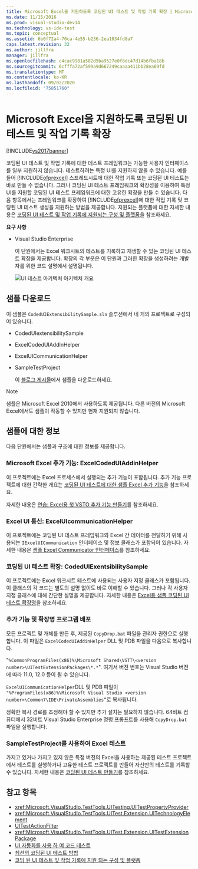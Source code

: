 ```yaml
---
title: Microsoft Excel을 지원하도록 코딩된 UI 테스트 및 작업 기록 확장 | Microsoft Docs
ms.date: 11/15/2016
ms.prod: visual-studio-dev14
ms.technology: vs-ide-test
ms.topic: conceptual
ms.assetid: 6b0f72a4-70ca-4e55-b236-2ea1034fd8a7
caps.latest.revision: 32
ms.author: jillfra
manager: jillfra
ms.openlocfilehash: c4cac9981a582d5ba9527e0f8dc47d14b6fba18b
ms.sourcegitcommit: 6cfffa72af599a9d667249caaaa411bb28ea69fd
ms.translationtype: MT
ms.contentlocale: ko-KR
ms.lasthandoff: 09/02/2020
ms.locfileid: "75851760"
---
```

# <a name="extending-coded-ui-tests-and-action-recordings-to-support-microsoft-excel"></a>Microsoft Excel을 지원하도록 코딩된 UI 테스트 및 작업 기록 확장
[!INCLUDE[vs2017banner](../includes/vs2017banner.md)]

코딩된 UI 테스트 및 작업 기록에 대한 테스트 프레임워크는 가능한 사용자 인터페이스를 일부 지원하지 않습니다. 테스트하려는 특정 UI를 지원하지 않을 수 있습니다. 예를 들어 [!INCLUDE[ofprexcel](../includes/ofprexcel-md.md)] 스프레드시트에 대한 작업 기록 또는 코딩된 UI 테스트는 바로 만들 수 없습니다. 그러나 코딩된 UI 테스트 프레임워크의 확장성을 이용하여 특정 UI를 지원할 코딩된 UI 테스트 프레임워크에 대한 고유한 확장을 만들 수 있습니다. 다음 항목에서는 프레임워크를 확장하여 [!INCLUDE[ofprexcel](../includes/ofprexcel-md.md)]에 대한 작업 기록 및 코딩된 UI 테스트 생성을 지원하는 방법을 제공합니다. 지원되는 플랫폼에 대한 자세한 내용은 [코딩된 UI 테스트 및 작업 기록에 지원되는 구성 및 플랫폼](../test/supported-configurations-and-platforms-for-coded-ui-tests-and-action-recordings.md)을 참조하세요.

 **요구 사항**

- Visual Studio Enterprise

  이 단원에서는 Excel 워크시트의 테스트를 기록하고 재생할 수 있는 코딩된 UI 테스트 확장을 제공합니다. 확장의 각 부분은 이 단원과 그러한 확장을 생성하려는 개발자를 위한 코드 설명에서 설명됩니다.

  ![UI 테스트 아키텍처](../test/media/ui-testarch.png "UI_TestArch") 아키텍처 개요

## <a name="download-the-sample"></a>샘플 다운로드
 이 샘플은 `CodedUIExtensibilitySample.sln` 솔루션에서 네 개의 프로젝트로 구성되어 있습니다.

- CodedUIextensibilitySample

- ExcelCodedUIAddInHelper

- ExcelUICommunicationHelper

- SampleTestProject

  이 [블로그 게시물](https://blogs.msdn.com/b/gautamg/archive/2010/01/05/3-introducing-sample-excel-extension.aspx)에서 샘플을 다운로드하세요.

> [!NOTE]
> 샘플은 Microsoft Excel 2010에서 사용하도록 제공됩니다. 다른 버전의 Microsoft Excel에서도 샘플이 작동할 수 있지만 현재 지원되지 않습니다.

## <a name="details-about-the-sample"></a>샘플에 대한 정보
 다음 단원에서는 샘플과 구조에 대한 정보를 제공합니다.

### <a name="microsoft-excel-add-in-excelcodeduiaddinhelper"></a>Microsoft Excel 추가 기능: ExcelCodedUIAddinHelper
 이 프로젝트에는 Excel 프로세스에서 실행되는 추가 기능이 포함됩니다. 추가 기능 프로젝트에 대한 간략한 개요는 [코딩된 UI 테스트에 대한 샘플 Excel 추가 기능](../test/sample-excel-add-in-for-coded-ui-testing.md)을 참조하세요.

 자세한 내용은 [연습: Excel용 첫 VSTO 추가 기능 만들기](https://msdn.microsoft.com/library/a855e2be-3ecf-4112-a7f5-ec0f7fad3b5f)를 참조하세요.

### <a name="excel-ui-communication-exceluicommunicationhelper"></a>Excel UI 통신: ExcelUIcommunicationHelper
 이 프로젝트에는 코딩된 UI 테스트 프레임워크와 Excel 간 데이터를 전달하기 위해 사용되는 `IExcelUICommunication` 인터페이스 및 정보 클래스가 포함되어 있습니다. 자세한 내용은 [샘플 Excel Communicator 인터페이스](../test/sample-excel-communicator-interface.md)를 참조하세요.

### <a name="coded-ui-test-extension-codeduiexentsibilitysample"></a>코딩된 UI 테스트 확장: CodedUIExentsibilitySample
 이 프로젝트에는 Excel 워크시트 테스트에 사용되는 사용자 지정 클래스가 포함됩니다. 이 클래스의 각 코드는 별도의 설명 없이도 바로 이해할 수 있습니다. 그러나 각 사용자 지정 클래스에 대해 간단한 설명을 제공합니다. 자세한 내용은 [Excel용 샘플 코딩된 UI 테스트 확장명](../test/sample-coded-ui-test-extension-for-excel.md)을 참조하세요.

### <a name="deploying-your-add-in-and-extension"></a>추가 기능 및 확장명 프로그램 배포
 모든 프로젝트 및 개체를 만든 후, 제공된 `CopyDrop.bat` 파일을 관리자 권한으로 실행합니다. 이 파일은 `ExcelCodedUIAddinHelper` DLL 및 PDB 파일을 다음으로 복사합니다.

 "`%CommonProgramFiles(x86)%\Microsoft Shared\VSTT\<version number>\UITestExtensionPackages\*.*`". 여기서 버전 번호는 Visual Studio 버전에 따라 11.0, 12.0 등이 될 수 있습니다.

 `ExcelUICommunicationHelper`DLL 및 PDB 파일이 `"%ProgramFiles(x86)%\Microsoft Visual Studio <version number>\Common7\IDE\PrivateAssemblies”`로 복사됩니다.

 정확한 복사 경로를 조정해야 할 수 있지만 추가 설치는 필요하지 않습니다. 64비트 컴퓨터에서 32비트 Visual Studio Enterprise 명령 프롬프트를 사용해 `CopyDrop.bat` 파일을 실행합니다.

### <a name="testing-excel-with-the-sampletestproject"></a>SampleTestProject를 사용하여 Excel 테스트
 가지고 있거나 가지고 있지 않은 특정 버전의 Excel을 사용하는 제공된 테스트 프로젝트에서 테스트를 실행하거나 고유한 테스트 프로젝트를 만들어 자신만의 테스트를 기록할 수 있습니다. 자세한 내용은 [코딩된 UI 테스트 만들기](../test/use-ui-automation-to-test-your-code.md#VerifyingCodeUsingCUITCreate)를 참조하세요.

## <a name="see-also"></a>참고 항목

- <xref:Microsoft.VisualStudio.TestTools.UITesting.UITestPropertyProvider>
- <xref:Microsoft.VisualStudio.TestTools.UITest.Extension.UITechnologyElement>
- [UITestActionFilter](/previous-versions/visualstudio/visual-studio-2012/dd985757(v=vs.110))
- <xref:Microsoft.VisualStudio.TestTools.UITest.Extension.UITestExtensionPackage>
- [UI 자동화를 사용 하 여 코드 테스트](../test/use-ui-automation-to-test-your-code.md)
- [최선의 코딩된 UI 테스트 방법](../test/best-practices-for-coded-ui-tests.md)
- [코딩 된 UI 테스트 및 작업 기록에 지원 되는 구성 및 플랫폼](../test/supported-configurations-and-platforms-for-coded-ui-tests-and-action-recordings.md)
